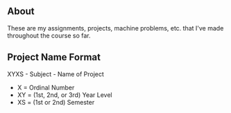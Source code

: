 ## About
These are my assignments, projects, machine problems, etc. that I've made throughout the course so far.  

## Project Name Format
XYXS - Subject - Name of Project
* X = Ordinal Number
* XY = (1st, 2nd, or 3rd) Year Level
* XS = (1st or 2nd) Semester

